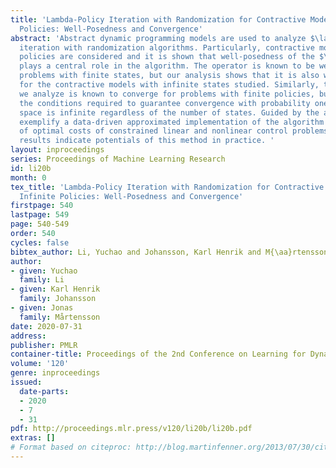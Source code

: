 ```yaml
---
title: 'Lambda-Policy Iteration with Randomization for Contractive Models with Infinite
  Policies: Well-Posedness and Convergence'
abstract: 'Abstract dynamic programming models are used to analyze $\lambda$-policy
  iteration with randomization algorithms. Particularly, contractive models with infinite
  policies are considered and it is shown that well-posedness of the $\lambda$-operator
  plays a central role in the algorithm. The operator is known to be well-posed for
  problems with finite states, but our analysis shows that it is also well-defined
  for the contractive models with infinite states studied. Similarly, the algorithm
  we analyze is known to converge for problems with finite policies, but we identify
  the conditions required to guarantee convergence with probability one when the policy
  space is infinite regardless of the number of states. Guided by the analysis, we
  exemplify a data-driven approximated implementation of the algorithm for estimation
  of optimal costs of constrained linear and nonlinear control problems. Numerical
  results indicate potentials of this method in practice. '
layout: inproceedings
series: Proceedings of Machine Learning Research
id: li20b
month: 0
tex_title: 'Lambda-Policy Iteration with Randomization for Contractive Models with
  Infinite Policies: Well-Posedness and Convergence'
firstpage: 540
lastpage: 549
page: 540-549
order: 540
cycles: false
bibtex_author: Li, Yuchao and Johansson, Karl Henrik and M{\aa}rtensson, Jonas
author:
- given: Yuchao
  family: Li
- given: Karl Henrik
  family: Johansson
- given: Jonas
  family: Mårtensson
date: 2020-07-31
address: 
publisher: PMLR
container-title: Proceedings of the 2nd Conference on Learning for Dynamics and Control
volume: '120'
genre: inproceedings
issued:
  date-parts:
  - 2020
  - 7
  - 31
pdf: http://proceedings.mlr.press/v120/li20b/li20b.pdf
extras: []
# Format based on citeproc: http://blog.martinfenner.org/2013/07/30/citeproc-yaml-for-bibliographies/
---
```

